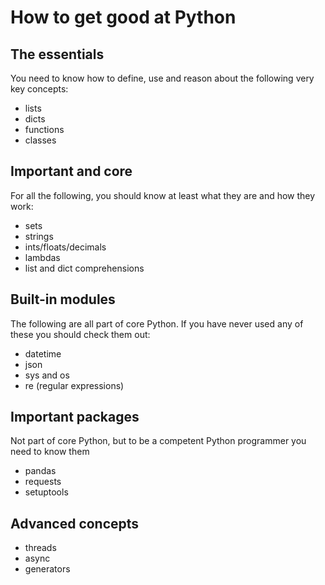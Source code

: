 # How to get good at Python

## The essentials
You need to know how to define, use and reason about the following very key concepts:
- lists
- dicts
- functions
- classes

## Important and core
For all the following, you should know at least what they are and how they work:
- sets
- strings
- ints/floats/decimals
- lambdas
- list and dict comprehensions

## Built-in modules
The following are all part of core Python. If you have never used any of these you should check them out:
- datetime
- json
- sys and os
- re (regular expressions)

## Important packages
Not part of core Python, but to be a competent Python programmer you need to know them
- pandas
- requests
- setuptools

## Advanced concepts
- threads
- async
- generators